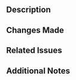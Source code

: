 ## Description
<!-- Describe the purpose of this pull request -->

## Changes Made
<!-- Provide a brief overview of the changes implemented in this pull request -->

## Related Issues
<!-- If this pull request resolves any GitHub issues, reference them here -->

## Additional Notes
<!-- Any additional information or context about the pull request -->
